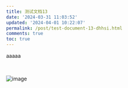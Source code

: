 ```yaml
---
title: 测试文档13
date: '2024-03-31 11:03:52'
updated: '2024-04-01 10:22:07'
permalink: /post/test-document-13-dhhsi.html
comments: true
toc: true
---
```




aaaaa

‍

​![image](assets/image-20240401102453-tkrrw1y.png)​
